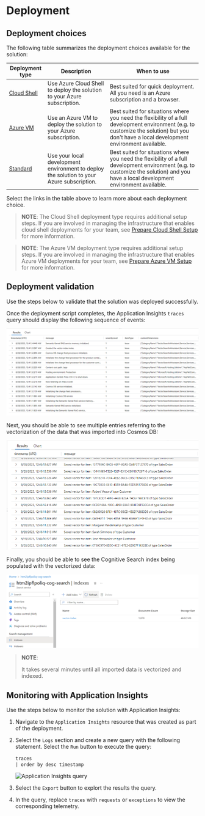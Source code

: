 # Deployment

## Deployment choices

The following table summarizes the deployment choices available for the solution:

 Deployment type | Description | When to use
--- | --- | ---
[Cloud Shell](./deployment-cloudshell.md) | Use Azure Cloud Shell to deploy the solution to your Azure subscription. | Best suited for quick deployment. All you need is an Azure subscription and a browser.
[Azure VM](./deployment-azurevm.md) | Use an Azure VM to deploy the solution to your Azure subscription. | Best suited for situations where you need the flexibility of a full development environment (e.g. to customize the solution) but you don't have a local development environment available.
[Standard](./deployment-standard.md) | Use your local development environment to deploy the solution to your Azure subscription. | Best suited for situations where you need the flexibility of a full development environment (e.g. to customize the solution) and you have a local development environment available.

Select the links in the table above to learn more about each deployment choice.

>**NOTE**:
>The Cloud Shell deployment type requires additional setup steps. If you are involved in managing the infrastructure that enables cloud shell deployments for your team, see [Prepare Cloud Shell Setup](./deployment-cloudshell-setup.md) for more information.

>**NOTE**:
>The Azure VM deployment type requires additional setup steps. If you are involved in managing the infrastructure that enables Azure VM deployments for your team, see [Prepare Azure VM Setup](./deployment-azurevm-setup.md) for more information.

## Deployment validation

Use the steps below to validate that the solution was deployed successfully.

Once the deployment script completes, the Application Insights `traces` query should display the following sequence of events:

![API initialization sequence of events](./media/initialization-trace.png)

Next, you should be able to see multiple entries referring to the vectorization of the data that was imported into Cosmos DB:

![API vectorization sequence of events](./media/initialization-embedding.png)

Finally, you should be able to see the Cognitive Search index being populated with the vectorized data:

![Cognitive Search index populated with vectorized data](./media/initialization-vector-index.png)

>**NOTE**:
>
>It takes several minutes until all imported data is vectorized and indexed.

## Monitoring with Application Insights

Use the steps below to monitor the solution with Application Insights:

1. Navigate to the `Application Insights` resource that was created as part of the deployment.

2. Select the `Logs` section and create a new query with the following statement. Select the `Run` button to execute the query:

    ```kql
    traces
    | order by desc timestamp
    ```

    ![Application Insights query](w./media/monitoring-traces.png)

3. Select the `Export` button to explort the results the query.

4. In the query, replace `traces` with `requests` or `exceptions` to view the corresponding telemetry.